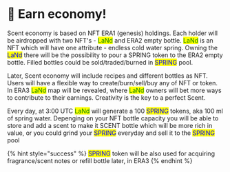 # 🐼 Earn economy!

Scent economy is based on NFT ERA1 (genesis) holdings. Each holder will be airdropped with two NFT's - <mark style="color:green;">LaNd</mark> and ERA2 empty bottle. <mark style="color:green;">LaNd</mark> is an NFT which will have one attribute - endless cold water spring. Owning the <mark style="color:blue;">LaNd</mark> there will be the possibility to pour a SPRING token to the ERA2 empty bottle. Filled bottles could be sold/traded/burned in <mark style="color:blue;">SPRING</mark> pool.

Later, Scent economy will include recipes and different bottles as NFT. Users will have a flexible way to create/burn/sell/buy any of NFT or token. In ERA3 <mark style="color:green;">LaNd</mark> map will be revealed, where <mark style="color:green;">LaNd</mark> owners will bet more ways to contribute to their earnings. Creativity is the key to a perfect Scent.

Every day, at 3:00 UTC <mark style="color:green;">LaNd</mark> will generate a 100 <mark style="color:blue;">SPRING</mark> tokens, aka 100 ml of spring water. Depenging on your NFT bottle capacity you will be able to store and add a scent to make it SCENT bottle which will be more rich in value, or you could grind your <mark style="color:blue;">SPRING</mark> everyday and sell it to the <mark style="color:blue;">SPRING</mark>  pool

{% hint style="success" %}
<mark style="color:blue;">SPRING</mark> token will be also used for acquiring fragrance/scent notes or refill bottle later, in ERA3
{% endhint %}
